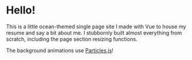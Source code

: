 # Hello!
This is a little ocean-themed single page site I made with Vue to house my resume and say a bit about me. I stubbornly built almost everything from scratch, including the page section resizing functions.

The background animations use [Particles.js](https://github.com/VincentGarreau/particles.js)!
